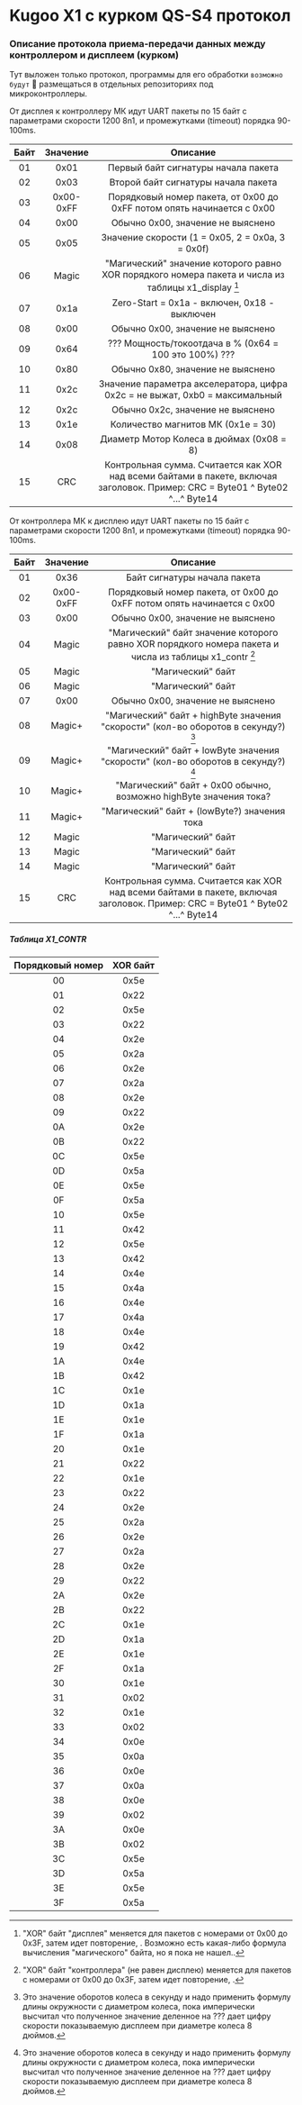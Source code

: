# Kugoo X1 c курком QS-S4 протокол
### Описание протокола приема-передачи данных между контроллером и дисплеем (курком)

Тут выложен только протокол, программы для его обработки `возможно будут` :shrug: размещаться в отдельных репозиториях под микроконтроллеры.


От дисплея к контроллеру МК идут UART пакеты по 15 байт с параметрами скорости 1200 8n1, и промежутками (timeout) порядка 90-100ms.

| Байт | Значение | Описание |
|:----:|:-------------:|:-----:|
| 01 | 0x01 | Первый байт сигнатуры начала пакета |
| 02 | 0x03 | Второй байт сигнатуры начала пакета |
| 03 | 0x00-0xFF | Порядковый номер пакета, от 0x00 до 0xFF потом опять начинается с 0x00 |
| 04 | 0x00 | Обычно 0x00, значение не выяснено |
| 05 | 0x05 | Значение скорости (1 = 0x05, 2 = 0x0a, 3 = 0x0f) |
| 06 | Magic | "Магический" значение которого равно XOR порядкого номера пакета и числа из таблицы x1_display [^ремарка1] |
| 07 | 0x1a | Zero-Start =  0x1a - включен, 0x18 - выключен |
| 08 | 0x00 | Обычно 0x00, значение не выяснено |
| 09 | 0x64 | ??? Мощность/токоотдача в % (0x64 = 100 это 100%) ??? |
| 10 | 0x80 | Обычно 0x80, значение не выяснено |
| 11 | 0x2c | Значение параметра акселератора, цифра 0x2с = не выжат, 0xb0 = максимальный |
| 12 | 0x2c | Обычно 0x2c, значение не выяснено |
| 13 | 0x1e | Количество магнитов МК (0x1e = 30) |
| 14 | 0x08 | Диаметр Мотор Колеса в дюймах (0x08 = 8) |
| 15 | CRC | Контрольная сумма. Считается как XOR над всеми байтами в пакете, включая заголовок. Пример: CRC = Byte01 ^ Byte02 ^...^ Byte14 |


От контроллера МК к дисплею идут UART пакеты по 15 байт с параметрами скорости 1200 8n1, и промежутками (timeout) порядка 90-100ms.

| Байт | Значение | Описание |
|:----:|:-------------:|:-----:|
| 01 | 0x36 | Байт сигнатуры начала пакета |
| 02 | 0x00-0xFF | Порядковый номер пакета, от 0x00 до 0xFF потом опять начинается с 0x00 |
| 03 | 0x00 | Обычно 0x00, значение не выяснено |
| 04 | Magic | "Магический" байт значение которого равно XOR порядкого номера пакета и числа из таблицы x1_contr [^ремарка3] |
| 05 | Magic | "Магический" байт |
| 06 | Magic | "Магический" байт |
| 07 | 0x00 | Обычно 0x00, значение не выяснено |
| 08 | Magic+ | "Магический" байт + highByte значения "скорости" (кол-во оборотов в секунду?) [^ремарка4] |
| 09 | Magic+ | "Магический" байт + lowByte значения "скорости" (кол-во оборотов в секунду?) [^ремарка4] |
| 10 | Magic+ | "Магический" байт + 0x00 обычно, возможно highByte значения тока? |
| 11 | Magic+ | "Магический" байт + (lowByte?) значения тока |
| 12 | Magic | "Магический" байт |
| 13 | Magic | "Магический" байт |
| 14 | Magic | "Магический" байт |
| 15 | CRC | Контрольная сумма. Считается как XOR над всеми байтами в пакете, включая заголовок. Пример: CRC = Byte01 ^ Byte02 ^...^ Byte14 |

##### Таблица X1_CONTR
| Порядковый номер | XOR байт|
|:----:|:----:|
| 00 | 0x5e |
| 01 | 0x22 |
| 02 | 0x5e |
| 03 | 0x22 |
| 04 | 0x2e |
| 05 | 0x2a |
| 06 | 0x2e |
| 07 | 0x2a |
| 08 | 0x2e |
| 09 | 0x22 |
| 0A | 0x2e |
| 0B | 0x22 |
| 0C | 0x5e |
| 0D | 0x5a |
| 0E | 0x5e |
| 0F | 0x5a |
| 10 | 0x5e |
| 11 | 0x42 |
| 12 | 0x5e |
| 13 | 0x42 |
| 14 | 0x4e |
| 15 | 0x4a |
| 16 | 0x4e |
| 17 | 0x4a |
| 18 | 0x4e |
| 19 | 0x42 |
| 1A | 0x4e |
| 1B | 0x42 |
| 1C | 0x1e |
| 1D | 0x1a |
| 1E | 0x1e |
| 1F | 0x1a |
| 20 | 0x1e |
| 21 | 0x22 |
| 22 | 0x1e |
| 23 | 0x22 |
| 24 | 0x2e |
| 25 | 0x2a |
| 26 | 0x2e |
| 27 | 0x2a |
| 28 | 0x2e |
| 29 | 0x22 |
| 2A | 0x2e |
| 2B | 0x22 |
| 2C | 0x1e |
| 2D | 0x1a |
| 2E | 0x1e |
| 2F | 0x1a |
| 30 | 0x1e |
| 31 | 0x02 |
| 32 | 0x1e |
| 33 | 0x02 |
| 34 | 0x0e |
| 35 | 0x0a |
| 36 | 0x0e |
| 37 | 0x0a |
| 38 | 0x0e |
| 39 | 0x02 |
| 3A | 0x0e |
| 3B | 0x02 |
| 3C | 0x5e |
| 3D | 0x5a |
| 3E | 0x5e |
| 3F | 0x5a |





[^ремарка1]: "XOR" байт "дисплея" меняется для пакетов с номерами от 0x00 до 0x3F, затем идет повторение, . Возможно есть какая-либо формула вычисления "магического" байта, но я пока не нашел.. 
[^ремарка3]: "XOR" байт "контроллера" (не равен дисплею) меняется для пакетов с номерами от 0x00 до 0x3F, затем идет повторение, .
[^ремарка4]: Это значение оборотов колеса в секунду и надо применить формулу длины окружности с диаметром колеса, пока имперически высчитал что полученное значение деленное на ??? дает цифру скорости показываемую дисплеем при диаметре колеса 8 дюймов.

